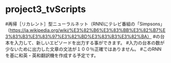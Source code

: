 # project3_tvScripts
#再帰［リカレント］型ニューラルネット（RNN)にテレビ番組の「Simpsons」（https://ja.wikipedia.org/wiki/%E3%82%B6%E3%83%BB%E3%82%B7%E3%83%B3%E3%83%97%E3%82%BD%E3%83%B3%E3%82%BA）
#の台本を入力して、新しいエピソードを出力する事ができます。
#入力の台本の数が少ないために出力した文章の文法が１００％正確ではありません。
#このRNNを基に和英・英和翻訳機を作成する予定です。
